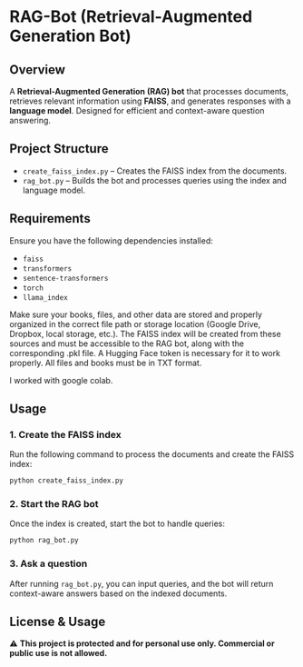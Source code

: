 # RAG-Bot (Retrieval-Augmented Generation Bot)

## Overview  
A **Retrieval-Augmented Generation (RAG) bot** that processes documents, retrieves relevant information using **FAISS**, and generates responses with a **language model**. Designed for efficient and context-aware question answering.  

## Project Structure  
- `create_faiss_index.py` – Creates the FAISS index from the documents.  
- `rag_bot.py` – Builds the bot and processes queries using the index and language model.  

## Requirements  
Ensure you have the following dependencies installed:  
- `faiss`
- `transformers`
- `sentence-transformers`
- `torch`
- `llama_index`


Make sure your books, files, and other data are stored and properly organized in the correct file path or storage location (Google Drive, Dropbox, local storage, etc.). 
The FAISS index will be created from these sources and must be accessible to the RAG bot, along with the corresponding .pkl file.
A Hugging Face token is necessary for it to work properly.
All files and books must be in TXT format.

I worked with google colab.

## Usage  
### 1. Create the FAISS index  
Run the following command to process the documents and create the FAISS index:  
```bash
python create_faiss_index.py
```

### 2. Start the RAG bot  
Once the index is created, start the bot to handle queries:  
```bash
python rag_bot.py
```

### 3. Ask a question  
After running `rag_bot.py`, you can input queries, and the bot will return context-aware answers based on the indexed documents.  

## License & Usage  
⚠️ **This project is protected and for personal use only. Commercial or public use is not allowed.**  

